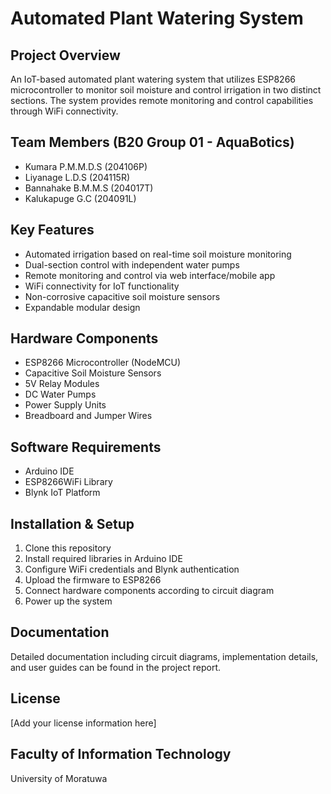 # Automated Plant Watering System

## Project Overview

An IoT-based automated plant watering system that utilizes ESP8266 microcontroller to monitor soil moisture and control irrigation in two distinct sections. The system provides remote monitoring and control capabilities through WiFi connectivity.

## Team Members (B20 Group 01 - AquaBotics)

- Kumara P.M.M.D.S (204106P)
- Liyanage L.D.S (204115R)
- Bannahake B.M.M.S (204017T)
- Kalukapuge G.C (204091L)

## Key Features

- Automated irrigation based on real-time soil moisture monitoring
- Dual-section control with independent water pumps
- Remote monitoring and control via web interface/mobile app
- WiFi connectivity for IoT functionality
- Non-corrosive capacitive soil moisture sensors
- Expandable modular design

## Hardware Components

- ESP8266 Microcontroller (NodeMCU)
- Capacitive Soil Moisture Sensors
- 5V Relay Modules
- DC Water Pumps
- Power Supply Units
- Breadboard and Jumper Wires

## Software Requirements

- Arduino IDE
- ESP8266WiFi Library
- Blynk IoT Platform

## Installation & Setup

1. Clone this repository
2. Install required libraries in Arduino IDE
3. Configure WiFi credentials and Blynk authentication
4. Upload the firmware to ESP8266
5. Connect hardware components according to circuit diagram
6. Power up the system

## Documentation

Detailed documentation including circuit diagrams, implementation details, and user guides can be found in the project report.

## License

[Add your license information here]

## Faculty of Information Technology

University of Moratuwa
